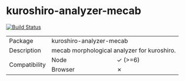# kuroshiro-analyzer-mecab
 
[![Build Status](https://travis-ci.com/hexenq/kuroshiro-analyzer-mecab.svg?branch=master)](https://travis-ci.org/hexenq/kuroshiro-analyzer-mecab)
<!-- [![npm version](https://badge.fury.io/js/kuroshiro-analyzer-mecab.svg)](http://badge.fury.io/js/kuroshiro-analyzer-mecab)) -->

<table>
    <tr>
        <td>Package</td>
        <td colspan=2>kuroshiro-analyzer-mecab</td>
    </tr>
    <tr>
        <td>Description</td>
        <td colspan=2>mecab morphological analyzer for kuroshiro.</td>
    </tr>
    <tr>
        <td rowspan=2>Compatibility</td>
        <td>Node</td>
        <td>✓ (>=6)</td>
    </tr>
    <tr>
        <td>Browser</td>
        <td>✗</td>
    </tr>
</table>

